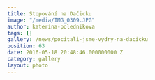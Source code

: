 ```yaml
---
title: Stopování na Dačicku
image: "/media/IMG_0309.JPG"
author: katerina-polednikova
tags: []
gallery: /news/pocitali-jsme-vydry-na-dacicku
position: 63
date: 2016-05-18 20:48:46.000000000 Z
category: gallery
layout: photo
---
```

